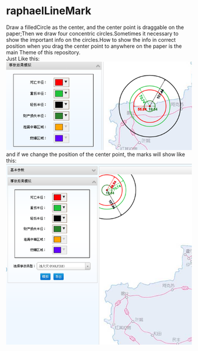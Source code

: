 raphaelLineMark
===============

Draw a filledCircle as the center, and the center point is draggable on the paper;Then we draw four concentric circles.Sometimes it necessary to show the important info on the circles.How to show the info in correct position when you drag the center point to anywhere on the paper is the main Theme of this repository.<br />
Just Like this:
<br/>
<img src="resource/pic1.png" />
<br />
and if we change the position of the center point, the marks will show like this:
<br/>
<img src="resource/pic2.png" />
